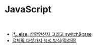 # JavaScript

<br>

- [if...else, 삼항연산자 그리고 switch&case](https://sunmerrr.github.io/JavaScript/conditional)
- [객체의 다섯가지 생성 방식(작성중)](https://sunmerrr.github.io/JavaScript/createObject)
